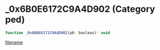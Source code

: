 # _0x6B0E6172C9A4D902 (Category ped)

```js
function _0x6B0E6172C9A4D902(p0: boolean): void
```

[filename](_0x6B0E6172C9A4D902_m.md ':include')